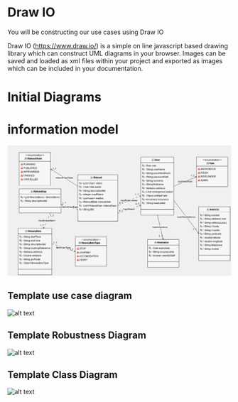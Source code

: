 
# Draw IO

You will be constructing our use cases using Draw IO

Draw IO (https://www.draw.io/) is a simple on line javascript based drawing library which can construct UML diagrams in your browser. 
Images can be saved and loaded as xml files within your project and exported as images which can be included in your documentation.

# Initial Diagrams

# information model
![alt text](../MotorCycleRidePlanner-uml/images/informationModel.png "Figure informationModel.png")

## Template use case diagram

![alt text](../exampleproject-uml/drawio/exampleproject-usecase-drawio.png "Figure exampleproject-usecase-drawio.png")

## Template Robustness Diagram 

![alt text](../exampleproject-uml/drawio/exampleproject-robustness-diagram-drawio.png "Figure exampleproject-robustness-diagram-drawio.png")

## Template Class Diagram

![alt text](../exampleproject-uml/images/exampleprojectClassDiagram.png "Figure exampleprojectClassDiagram.png")

